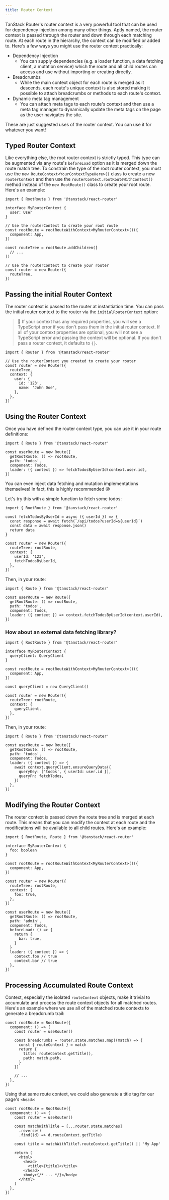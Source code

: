 ```yaml
---
title: Router Context
---
```


TanStack Router's router context is a very powerful tool that can be used for dependency injection among many other things. Aptly named, the router context is passed through the router and down through each matching route. At each route in the hierarchy, the context can be modified or added to. Here's a few ways you might use the router context practically:

- Dependency Injection
  - You can supply dependencies (e.g. a loader function, a data fetching client, a mutation service) which the route and all child routes can access and use without importing or creating directly.
- Breadcrumbs
  - While the main context object for each route is merged as it descends, each route's unique context is also stored making it possible to attach breadcrumbs or methods to each route's context.
- Dynamic meta tag management
  - You can attach meta tags to each route's context and then use a meta tag manager to dynamically update the meta tags on the page as the user navigates the site.

These are just suggested uses of the router context. You can use it for whatever you want!

## Typed Router Context

Like everything else, the root router context is strictly typed. This type can be augmented via any route's `beforeLoad` option as it is merged down the route match tree. To constrain the type of the root router context, you must use the `new RouteContext<YourContextTypeHere>()` class to create a new `routerContext` and then use the `routerContext.rootRouteWithContext()` method instead of the `new RootRoute()` class to create your root route. Here's an example:

```tsx
import { RootRoute } from '@tanstack/react-router'

interface MyRouterContext {
  user: User
}

// Use the routerContext to create your root route
const rootRoute = rootRouteWithContext<MyRouterContext>()({
  component: App,
})

const routeTree = rootRoute.addChildren([
  // ...
])

// Use the routerContext to create your router
const router = new Router({
  routeTree,
})
```

## Passing the initial Router Context

The router context is passed to the router at instantiation time. You can pass the initial router context to the router via the `initialRouterContext` option:

> 🧠 If your context has any required properties, you will see a TypeScript error if you don't pass them in the initial router context. If all of your context properties are optional, you will not see a TypeScript error and passing the context will be optional. If you don't pass a router context, it defaults to `{}`.

```tsx
import { Router } from '@tanstack/react-router'

// Use the routerContext you created to create your router
const router = new Router({
  routeTree,
  context: {
    user: {
      id: '123',
      name: 'John Doe',
    },
  },
})
```

## Using the Router Context

Once you have defined the router context type, you can use it in your route definitions:

```tsx
import { Route } from '@tanstack/react-router'

const userRoute = new Route({
  getRootRoute: () => rootRoute,
  path: 'todos',
  component: Todos,
  loader: ({ context }) => fetchTodosByUserId(context.user.id),
})
```

You can even inject data fetching and mutation implementations themselves! In fact, this is highly recommended 😜

Let's try this with a simple function to fetch some todos:

```tsx
import { RootRoute } from '@tanstack/react-router'

const fetchTodosByUserId = async ({ userId }) => {
  const response = await fetch(`/api/todos?userId=${userId}`)
  const data = await response.json()
  return data
}

const router = new Router({
  routeTree: rootRoute,
  context: {
    userId: '123',
    fetchTodosByUserId,
  },
})
```

Then, in your route:

```tsx
import { Route } from '@tanstack/react-router'

const userRoute = new Route({
  getRootRoute: () => rootRoute,
  path: 'todos',
  component: Todos,
  loader: ({ context }) => context.fetchTodosByUserId(context.userId),
})
```

### How about an external data fetching library?

```tsx
import { RootRoute } from '@tanstack/react-router'

interface MyRouterContext {
  queryClient: QueryClient
}

const rootRoute = rootRouteWithContext<MyRouterContext>()({
  component: App,
})

const queryClient = new QueryClient()

const router = new Router({
  routeTree: rootRoute,
  context: {
    queryClient,
  },
})
```

Then, in your route:

```tsx
import { Route } from '@tanstack/react-router'

const userRoute = new Route({
  getRootRoute: () => rootRoute,
  path: 'todos',
  component: Todos,
  loader: ({ context }) => {
    await context.queryClient.ensureQueryData({
      queryKey: ['todos', { userId: user.id }],
      queryFn: fetchTodos,
    })
  },
})
```

## Modifying the Router Context

The router context is passed down the route tree and is merged at each route. This means that you can modify the context at each route and the modifications will be available to all child routes. Here's an example:

```tsx
import { RootRoute, Route } from '@tanstack/react-router'

interface MyRouterContext {
  foo: boolean
}

const rootRoute = rootRouteWithContext<MyRouterContext>()({
  component: App,
})

const router = new Router({
  routeTree: rootRoute,
  context: {
    foo: true,
  },
})

const userRoute = new Route({
  getRootRoute: () => rootRoute,
  path: 'admin',
  component: Todos,
  beforeLoad: () => {
    return {
      bar: true,
    }
  }
  loader: ({ context }) => {
    context.foo // true
    context.bar // true
  },
})
```

## Processing Accumulated Route Context

Context, especially the isolated `routeContext` objects, make it trivial to accumulate and process the route context objects for all matched routes. Here's an example where we use all of the matched route contexts to generate a breadcrumb trail:

```tsx
const rootRoute = RootRoute({
  component: () => {
    const router = useRouter()

    const breadcrumbs = router.state.matches.map((match) => {
      const { routeContext } = match
      return {
        title: routeContext.getTitle(),
        path: match.path,
      }
    })

    // ...
  },
})
```

Using that same route context, we could also generate a title tag for our page's `<head>`:

```tsx
const rootRoute = RootRoute({
  component: () => {
    const router = useRouter()

    const matchWithTitle = [...router.state.matches]
      .reverse()
      .find((d) => d.routeContext.getTitle)

    const title = matchWithTitle?.routeContext.getTitle() || 'My App'

    return (
      <html>
        <head>
          <title>{title}</title>
        </head>
        <body>{/* ... */}</body>
      </html>
    )
  },
})
```
